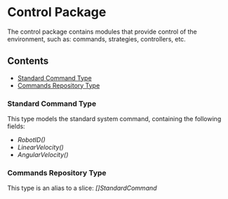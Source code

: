 # Control Package

The control package contains modules that provide control of the environment, such as: commands, strategies, controllers, etc.

## Contents

- [Standard Command Type](#stdcmd)
- [Commands Repository Type](#cmdrepo)

<a name="stdcmd"></a>

### Standard Command Type

This type models the standard system command, containing the following fields:

- *RobotID()*
- *LinearVelocity()*
- *AngularVelocity()*

<a name="cmdrepo"></a>

### Commands Repository Type

This type is an alias to a slice: *[]StandardCommand*
